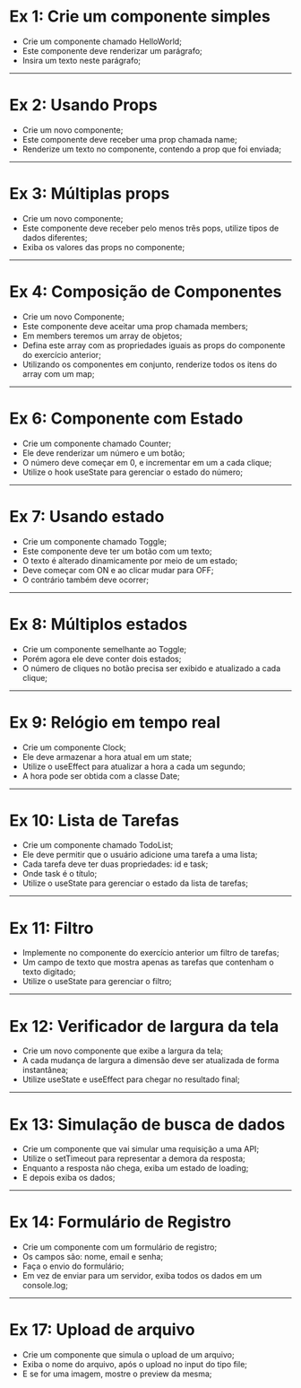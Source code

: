 # Ex 1: Crie um componente simples
* Crie um componente chamado HelloWorld;
* Este componente deve renderizar um parágrafo;
* Insira um texto neste parágrafo;

***

# Ex 2: Usando Props
* Crie um novo componente;
* Este componente deve receber uma prop chamada
name;
* Renderize um texto no componente, contendo a
prop que foi enviada;

***

# Ex 3: Múltiplas props
* Crie um novo componente;
* Este componente deve receber pelo menos três
pops, utilize tipos de dados diferentes;
* Exiba os valores das props no componente;

***

# Ex 4: Composição de Componentes
* Crie um novo Componente;
* Este componente deve aceitar uma prop chamada members;
* Em members teremos um array de objetos;
* Defina este array com as propriedades iguais as props do
componente do exercício anterior;
* Utilizando os componentes em conjunto, renderize todos os
itens do array com um map;

***

# Ex 6: Componente com Estado
* Crie um componente chamado Counter;
* Ele deve renderizar um número e um botão;
* O número deve começar em 0, e incrementar em
um a cada clique;
* Utilize o hook useState para gerenciar o estado do
número;

***

# Ex 7: Usando estado
* Crie um componente chamado Toggle;
* Este componente deve ter um botão com um texto;
* O texto é alterado dinamicamente por meio de um
estado;
* Deve começar com ON e ao clicar mudar para OFF;
* O contrário também deve ocorrer;

***

# Ex 8: Múltiplos estados
* Crie um componente semelhante ao Toggle;
* Porém agora ele deve conter dois estados;
* O número de cliques no botão precisa ser exibido e
atualizado a cada clique;

***

# Ex 9: Relógio em tempo real
* Crie um componente Clock;
* Ele deve armazenar a hora atual em um state;
* Utilize o useEffect para atualizar a hora a cada um
segundo;
* A hora pode ser obtida com a classe Date;

***

# Ex 10: Lista de Tarefas
* Crie um componente chamado TodoList;
* Ele deve permitir que o usuário adicione uma tarefa
a uma lista;
* Cada tarefa deve ter duas propriedades: id e task;
* Onde task é o título;
* Utilize o useState para gerenciar o estado da lista de
tarefas;

***

# Ex 11: Filtro
* Implemente no componente do exercício anterior um filtro de tarefas;
* Um campo de texto que mostra apenas as tarefas que contenham o texto digitado;
* Utilize o useState para gerenciar o filtro;

***

# Ex 12: Verificador de largura da tela
* Crie um novo componente que exibe a largura da tela;
* A cada mudança de largura a dimensão deve ser atualizada de forma instantânea;
* Utilize useState e useEffect para chegar no resultado final;

***

# Ex 13: Simulação de busca de dados
* Crie um componente que vai simular uma 
requisição a uma API;
* Utilize o setTimeout para representar a demora da 
resposta;
* Enquanto a resposta não chega, exiba um estado 
de loading;
* E depois exiba os dados;

***

# Ex 14: Formulário de Registro
* Crie um componente com um formulário de 
registro;
* Os campos são: nome, email e senha;
* Faça o envio do formulário;
* Em vez de enviar para um servidor, exiba todos os 
dados em um console.log;

***

# Ex 17: Upload de arquivo
* Crie um componente que simula o upload de um 
arquivo;
* Exiba o nome do arquivo, após o upload no input do 
tipo file;
* E se for uma imagem, mostre o preview da mesma;
